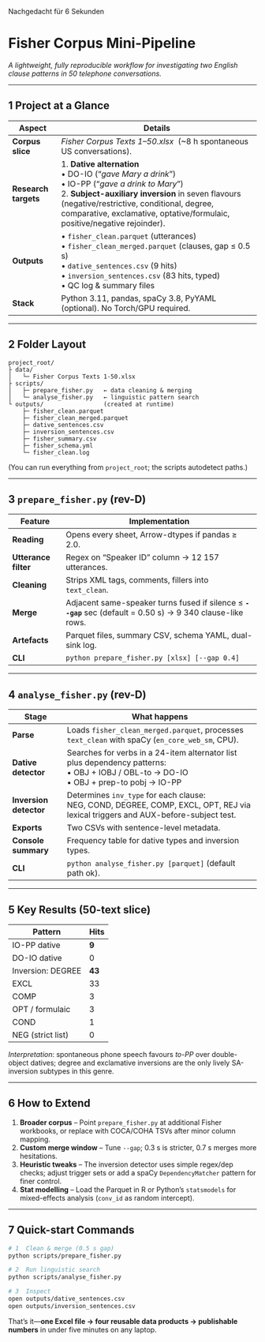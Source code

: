 Nachgedacht für 6 Sekunden


# Fisher Corpus Mini-Pipeline

*A lightweight, fully reproducible workflow for investigating two English clause patterns in 50 telephone conversations.*

---

## 1  Project at a Glance

| Aspect               | Details                                                                                                                                                                                                                                                                                   |
| -------------------- | ----------------------------------------------------------------------------------------------------------------------------------------------------------------------------------------------------------------------------------------------------------------------------------------- |
| **Corpus slice**     | *Fisher Corpus Texts 1–50.xlsx*  (\~8 h spontaneous US conversations).                                                                                                                                                                                                                    |
| **Research targets** | 1. **Dative alternation** <br>  • DO-IO (“*gave Mary a drink*”) <br>  • IO-PP (“*gave a drink to Mary*”) <br>2. **Subject-auxiliary inversion** in seven flavours (negative/restrictive, conditional, degree, comparative, exclamative, optative/formulaic, positive/negative rejoinder). |
| **Outputs**          | • `fisher_clean.parquet` (utterances) <br>• `fisher_clean_merged.parquet` (clauses, gap ≤ 0.5 s) <br>• `dative_sentences.csv` (9 hits) <br>• `inversion_sentences.csv` (83 hits, typed) <br>• QC log & summary files                                                                      |
| **Stack**            | Python 3.11, pandas, spaCy 3.8, PyYAML (optional). No Torch/GPU required.                                                                                                                                                                                                                 |

---

## 2  Folder Layout

```
project_root/
├ data/
│   └─ Fisher Corpus Texts 1-50.xlsx
├ scripts/
│   ├─ prepare_fisher.py   ← data cleaning & merging
│   └─ analyse_fisher.py   ← linguistic pattern search
└ outputs/                 (created at runtime)
    ├─ fisher_clean.parquet
    ├─ fisher_clean_merged.parquet
    ├─ dative_sentences.csv
    ├─ inversion_sentences.csv
    ├─ fisher_summary.csv
    ├─ fisher_schema.yml
    └─ fisher_clean.log
```

(You can run everything from `project_root`; the scripts autodetect paths.)

---

## 3  `prepare_fisher.py`  (rev-D)

| Feature              | Implementation                                                                                              |
| -------------------- | ----------------------------------------------------------------------------------------------------------- |
| **Reading**          | Opens every sheet, Arrow-dtypes if pandas ≥ 2.0.                                                            |
| **Utterance filter** | Regex on “Speaker ID” column → 12 157 utterances.                                                           |
| **Cleaning**         | Strips XML tags, comments, fillers into `text_clean`.                                                       |
| **Merge**            | Adjacent same-speaker turns fused if silence ≤ **`--gap`** sec (default = 0.50 s) → 9 340 clause-like rows. |
| **Artefacts**        | Parquet files, summary CSV, schema YAML, dual-sink log.                                                     |
| **CLI**              | `python prepare_fisher.py [xlsx] [--gap 0.4]`                                                               |

---

## 4  `analyse_fisher.py`  (rev-D)

| Stage                  | What happens                                                                                                                                     |
| ---------------------- | ------------------------------------------------------------------------------------------------------------------------------------------------ |
| **Parse**              | Loads `fisher_clean_merged.parquet`, processes `text_clean` with spaCy (`en_core_web_sm`, CPU).                                                  |
| **Dative detector**    | Searches for verbs in a 24-item alternator list plus dependency patterns: <br>  • OBJ + IOBJ / OBL-to → DO-IO <br>  • OBJ + prep-to pobj → IO-PP |
| **Inversion detector** | Determines `inv_type` for each clause:  <br>  NEG, COND, DEGREE, COMP, EXCL, OPT, REJ  via lexical triggers and AUX-before-subject test.         |
| **Exports**            | Two CSVs with sentence-level metadata.                                                                                                           |
| **Console summary**    | Frequency table for dative types and inversion types.                                                                                            |
| **CLI**                | `python analyse_fisher.py [parquet]` (default path ok).                                                                                          |

---

## 5  Key Results (50-text slice)

| Pattern           | Hits   |
| ----------------- | ------ |
| IO-PP dative      | **9**  |
| DO-IO dative      | 0      |
| Inversion: DEGREE | **43** |
| EXCL              | 33     |
| COMP              | 3      |
| OPT / formulaic   | 3      |
| COND              | 1      |
| NEG (strict list) | 0      |

*Interpretation*: spontaneous phone speech favours *to-PP* over double-object datives; degree and exclamative inversions are the only lively SA-inversion subtypes in this genre.

---

## 6  How to Extend

1. **Broader corpus** – Point `prepare_fisher.py` at additional Fisher workbooks, or replace with COCA/COHA TSVs after minor column mapping.
2. **Custom merge window** – Tune `--gap`; 0.3 s is stricter, 0.7 s merges more hesitations.
3. **Heuristic tweaks** – The inversion detector uses simple regex/dep checks; adjust trigger sets or add a spaCy `DependencyMatcher` pattern for finer control.
4. **Stat modelling** – Load the Parquet in R or Python’s `statsmodels` for mixed-effects analysis (`conv_id` as random intercept).

---

## 7  Quick-start Commands

```bash
# 1  Clean & merge (0.5 s gap)
python scripts/prepare_fisher.py

# 2  Run linguistic search
python scripts/analyse_fisher.py

# 3  Inspect
open outputs/dative_sentences.csv
open outputs/inversion_sentences.csv
```

That’s it—**one Excel file → four reusable data products → publishable numbers** in under five minutes on any laptop.
